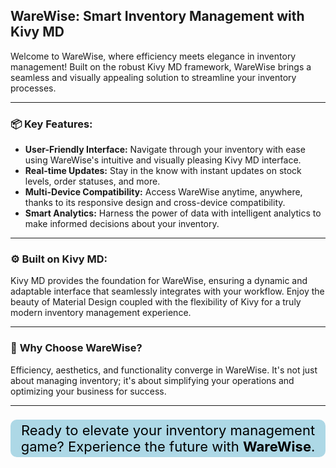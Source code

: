 ## **WareWise: Smart Inventory Management with Kivy MD**

Welcome to WareWise, where efficiency meets elegance in inventory management! Built on the robust Kivy MD framework, WareWise brings a seamless and visually appealing solution to streamline your inventory processes.

----
### 📦 **Key Features:**

- **User-Friendly Interface:** Navigate through your inventory with ease using WareWise's intuitive and visually pleasing Kivy MD interface.
- **Real-time Updates:** Stay in the know with instant updates on stock levels, order statuses, and more.
- **Multi-Device Compatibility:** Access WareWise anytime, anywhere, thanks to its responsive design and cross-device compatibility.
- **Smart Analytics:** Harness the power of data with intelligent analytics to make informed decisions about your inventory.
----
### ⚙️ **Built on Kivy MD:**

Kivy MD provides the foundation for WareWise, ensuring a dynamic and adaptable interface that seamlessly integrates with your workflow. Enjoy the beauty of Material Design coupled with the flexibility of Kivy for a truly modern inventory management experience.  

----
### 🚀 **Why Choose WareWise?**

Efficiency, aesthetics, and functionality converge in WareWise. It's not just about managing inventory; it's about simplifying your operations and optimizing your business for success.

----  

<p style = "background-color:lightblue;color:black; border-radius:10px; padding:4px;text-align:center;font-size:22px">Ready to elevate your inventory management game? Experience the future with <b>WareWise</b>.</p>
